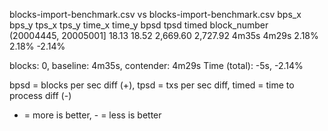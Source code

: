 blocks-import-benchmark.csv vs blocks-import-benchmark.csv
                      bps_x  bps_y     tps_x     tps_y time_x time_y   bpsd   tpsd   timed
block_number                                                                              
(20004445, 20005001]  18.13  18.52  2,669.60  2,727.92  4m35s  4m29s  2.18%  2.18%  -2.14%

blocks: 0, baseline: 4m35s, contender: 4m29s
Time (total): -5s, -2.14%

bpsd = blocks per sec diff (+), tpsd = txs per sec diff, timed = time to process diff (-)
+ = more is better, - = less is better
